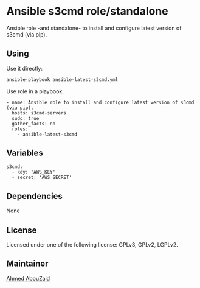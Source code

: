 Ansible s3cmd role/standalone
===========================

Ansible role -and standalone- to install and configure latest version of s3cmd (via pip).

Using
--------------
Use it directly:
```bash
ansible-playbook ansible-latest-s3cmd.yml
```

Use role in a playbook:
```
- name: Ansible role to install and configure latest version of s3cmd (via pip).
  hosts: s3cmd-servers
  sudo: true
  gather_facts: no
  roles:
    - ansible-latest-s3cmd
```

Variables
--------------

```
s3cmd:
  - key: 'AWS_KEY'
  - secret: 'AWS_SECRET'
```

Dependencies
--------------
None

License
--------------
Licensed under one of the following license: GPLv3, GPLv2, LGPLv2.

Maintainer
--------------
[Ahmed AbouZaid](http://tech.aabouzaid.com/)
